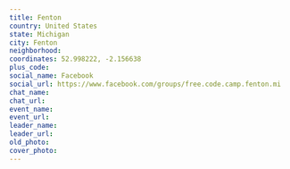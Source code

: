```yaml
---
title: Fenton
country: United States
state: Michigan
city: Fenton
neighborhood: 
coordinates: 52.998222, -2.156638
plus_code:
social_name: Facebook
social_url: https://www.facebook.com/groups/free.code.camp.fenton.mi
chat_name:
chat_url:
event_name:
event_url:
leader_name:
leader_url:
old_photo: 
cover_photo:
---
```

